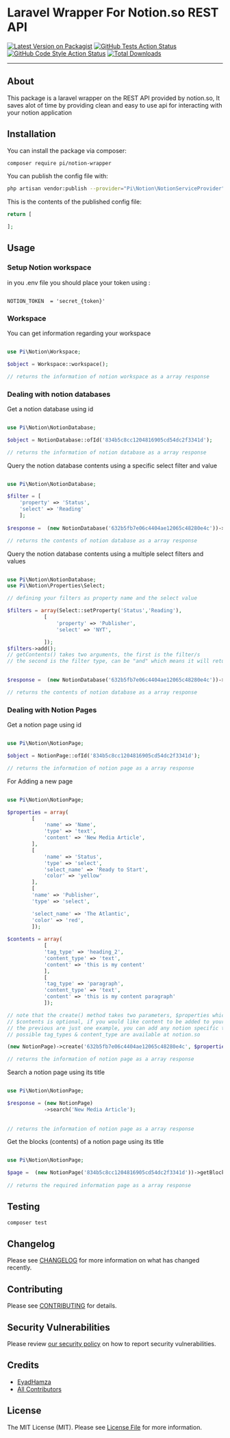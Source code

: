 # Laravel Wrapper For Notion.so REST API

[![Latest Version on Packagist](https://img.shields.io/packagist/v/pi/notion-wrapper.svg?style=flat-square)](https://packagist.org/packages/pi/notion-wrapper)
[![GitHub Tests Action Status](https://img.shields.io/github/workflow/status/pi/notion-wrapper/run-tests?label=tests)](https://github.com/pi/notion-wrapper/actions?query=workflow%3Arun-tests+branch%3Amain)
[![GitHub Code Style Action Status](https://img.shields.io/github/workflow/status/pi/notion-wrapper/Check%20&%20fix%20styling?label=code%20style)](https://github.com/pi/notion-wrapper/actions?query=workflow%3A"Check+%26+fix+styling"+branch%3Amain)
[![Total Downloads](https://img.shields.io/packagist/dt/pi/notion-wrapper.svg?style=flat-square)](https://packagist.org/packages/pi/notion-wrapper)

---
## About 
This package is a laravel wrapper on the REST API provided by notion.so, It saves alot of time by providing clean and easy to use api for interacting with your notion application
## Installation

You can install the package via composer:

```bash
composer require pi/notion-wrapper
```



You can publish the config file with:
```bash
php artisan vendor:publish --provider="Pi\Notion\NotionServiceProvider" --tag="notion-wrapper-config"
```

This is the contents of the published config file:

```php
return [

];
```

## Usage

### Setup Notion workspace

in you .env file you should place your token using :
```dotenv

NOTION_TOKEN  = 'secret_{token}'

```

### Workspace 

You can get information regarding your workspace

```php

use Pi\Notion\Workspace;

$object = Workspace::workspace();

// returns the information of notion workspace as a array response
```


### Dealing with notion databases

Get a notion database using id

```php

use Pi\Notion\NotionDatabase;

$object = NotionDatabase::ofId('834b5c8cc1204816905cd54dc2f3341d');

// returns the information of notion database as a array response
```

Query the notion database contents using a specific select filter and value

```php

use Pi\Notion\NotionDatabase;

$filter = [
    'property' => 'Status',
    'select' => 'Reading'
    ];
             
$response =  (new NotionDatabase('632b5fb7e06c4404ae12065c48280e4c'))->getContents($filter);

// returns the contents of notion database as a array response
```


Query the notion database contents using a multiple select filters and values

```php

use Pi\Notion\NotionDatabase;
use Pi\Notion\Properties\Select;

// defining your filters as property name and the select value 

$filters = array(Select::setProperty('Status','Reading'),
            [
                'property' => 'Publisher',
                'select' => 'NYT',

            ]);
$filters->add();
// getContents() takes two arguments, the first is the filter/s
// the second is the filter type, can be "and" which means it will return content from "a" and "b" (both must satisfy condition), "or" returns content in a or b  

             
$response =  (new NotionDatabase('632b5fb7e06c4404ae12065c48280e4c'))->getContents($filters, filterType: 'and');

// returns the contents of notion database as a array response
```

### Dealing with Notion Pages

Get a notion page using id

```php

use Pi\Notion\NotionPage;

$object = NotionPage::ofId('834b5c8cc1204816905cd54dc2f3341d');

// returns the information of notion page as a array response
```

For Adding a new page 

```php

use Pi\Notion\NotionPage;

$properties = array(
        [
            'name' => 'Name',
            'type' => 'text',
            'content' => 'New Media Article',
        ],
        [
            'name' => 'Status',
            'type' => 'select',
            'select_name' => 'Ready to Start',
            'color' => 'yellow'
        ],
        [
        'name' => 'Publisher',
        'type' => 'select',

        'select_name' => 'The Atlantic',
        'color' => 'red',
        ]);
       
$contents = array(
            [
            'tag_type' => 'heading_2',
            'content_type' => 'text',
            'content' => 'this is my content'
            ],
            [
            'tag_type' => 'paragraph',
            'content_type' => 'text',
            'content' => 'this is my content paragraph'
            ]);

// note that the create() method takes two parameters, $properties which is required to define the specific properties you need to have in your page
// $contents is optional, if you would like content to be added to your created page
// the previous are just one example, you can add any notion specific type
// possible tag_types & content_type are available at notion.so

(new NotionPage)->create('632b5fb7e06c4404ae12065c48280e4c', $properties, $contents);

// returns the information of notion page as a array response
```


Search a notion page using its title

```php

use Pi\Notion\NotionPage;

$response = (new NotionPage)
            ->search('New Media Article');
            
      
// returns the information of notion page as a array response
```


Get the blocks (contents) of a notion page using its title

```php

use Pi\Notion\NotionPage;

$page =  (new NotionPage('834b5c8cc1204816905cd54dc2f3341d'))->getBlocks();
      
// returns the required information page as a array response
```


## Testing

```bash
composer test
```

## Changelog

Please see [CHANGELOG](CHANGELOG.md) for more information on what has changed recently.

## Contributing

Please see [CONTRIBUTING](.github/CONTRIBUTING.md) for details.

## Security Vulnerabilities

Please review [our security policy](../../security/policy) on how to report security vulnerabilities.

## Credits

- [EyadHamza](https://github.com/Eyadhamza)
- [All Contributors](../../contributors)

## License

The MIT License (MIT). Please see [License File](LICENSE.md) for more information.
